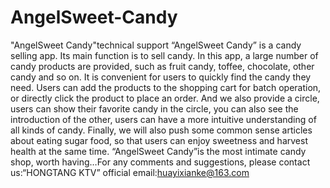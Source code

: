 # AngelSweet-Candy
"AngelSweet Candy"technical support
“AngelSweet Candy” is a candy selling app. Its main function is to sell candy. In this app, a large number of candy products are provided, such as fruit candy, toffee, chocolate, other candy and so on. It is convenient for users to quickly find the candy they need. Users can add the products to the shopping cart for batch operation, or directly click the product to place an order. And we also provide a circle, users can show their favorite candy in the circle, you can also see the introduction of the other, users can have a more intuitive understanding of all kinds of candy. Finally, we will also push some common sense articles about eating sugar food, so that users can enjoy sweetness and harvest health at the same time. “AngelSweet Candy”is the most intimate candy shop, worth having…For any comments and suggestions, please contact us:“HONGTANG KTV” official email:huayixianke@163.com
